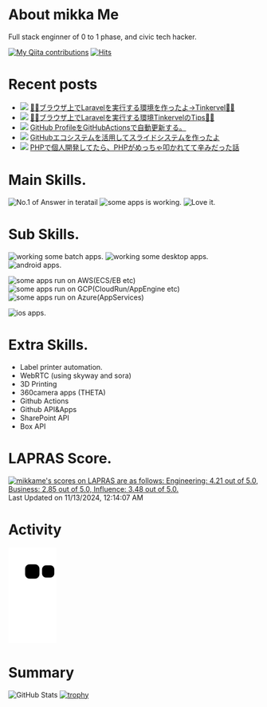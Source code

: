# About mikka Me

Full stack enginner of 0 to 1 phase, and civic tech hacker.

[![My Qiita contributions](http://qiita-badge.apiapi.app/s/mikkame/contributions.svg)](http://qiita.com/mikkame) [![Hits](https://hits.seeyoufarm.com/api/count/incr/badge.svg?url=https%3A%2F%2Fgithub.com%2Fmikkame%2Fmikkame&count_bg=%2379C83D&title_bg=%23555555&icon=&icon_color=%23E7E7E7&title=hits&edge_flat=false)](https://hits.seeyoufarm.com)

# Recent posts

<!--[START POSTS]-->
- ![](img/qiita.png) [🧚‍♂️ブラウザ上でLaravelを実行する環境を作ったよ→Tinkervel🧚‍♂️](https://qiita.com/mikkame/items/ef04678c8c265ce871ff)
- ![](img/zenn.png) [🧚‍♂️ブラウザ上でLaravelを実行する環境TinkervelのTips🧚‍♂️](https://zenn.dev/mikkame/articles/4926b4b3c0c58d)
- ![](img/zenn.png) [GitHub ProfileをGitHubActionsで自動更新する。](https://zenn.dev/mikkame/articles/db7d2d44a93075)
- ![](img/qiita.png) [GitHubエコシステムを活用してスライドシステムを作ったよ](https://qiita.com/mikkame/items/b0f144920aba95d1c2be)
- ![](img/qiita.png) [PHPで個人開発してたら、PHPがめっちゃ叩かれてて辛みだった話](https://qiita.com/mikkame/items/e9e5e0f8aba1617dfc56)
<!--[END POSTS]-->


# Main Skills.

![No.1 of Answer in teratail](https://www.vectorlogo.zone/logos/laravel/laravel-icon.svg)
![some apps is working.](https://www.vectorlogo.zone/logos/nuxtjs/nuxtjs-icon.svg)
![Love it.](https://www.vectorlogo.zone/logos/typescriptlang/typescriptlang-icon.svg)


# Sub Skills.
![working some batch apps.](https://www.vectorlogo.zone/logos/python/python-icon.svg)
![working some desktop apps.](https://www.vectorlogo.zone/logos/electronjs/electronjs-icon.svg)
![android apps.](https://www.vectorlogo.zone/logos/java/java-icon.svg)

![some apps run on AWS(ECS/EB etc)](https://www.vectorlogo.zone/logos/amazon_aws/amazon_aws-icon.svg)
![some apps run on GCP(CloudRun/AppEngine etc)](https://www.vectorlogo.zone/logos/google_cloud/google_cloud-icon.svg)
![some apps run on Azure(AppServices)](https://www.vectorlogo.zone/logos/microsoft_azure/microsoft_azure-icon.svg)

![ios apps.](https://www.vectorlogo.zone/logos/swift/swift-icon.svg)

# Extra Skills.

- Label printer automation.
- WebRTC (using skyway and sora)
- 3D Printing
- 360camera apps (THETA)
- Github Actions
- Github API&Apps
- SharePoint API
- Box API

# LAPRAS Score.

<!--START_SECTION:lapras-card-->
<p ><a href="https://lapras.com/public/mikkame" target="_blank" rel="noopener noreferrer"><img alt="mikkame's scores on LAPRAS are as follows: Engineering: 4.21 out of 5.0, Business: 2.85 out of 5.0, Influence: 3.48 out of 5.0." src="https://lapras-card-generator.vercel.app/api/svg?e=4.21&b=2.85&i=3.48&b1=%23887d65&b2=%23fcfcfc&i1=%23e2e0dc&i2=%23cca785&l=en" width="350" ></a>  
Last Updated on 11/13/2024, 12:14:07 AM</p>
<!--END_SECTION:lapras-card-->

# Activity

![github-contribution-grid-snake](https://raw.githubusercontent.com/mikkame/mikkame/master/img/snake.svg)


# Summary

![GitHub Stats](https://github-readme-stats.vercel.app/api?username=mikkame&count_private=true&show_icons=true&theme=monokai)
[![trophy](https://github-profile-trophy.vercel.app/?username=mikkame)](https://github.com/ryo-ma/github-profile-trophy)
